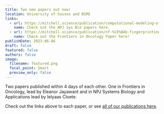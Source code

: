 ```yaml
---
title: Two new papers out now!
location: University of Sussex and BSMS
links:
  - url: https://mitchell.science/publication/computational-modeling-of-dlbcl-predicts-response-to-bh3-mimetics/
    name: Check out the NPJ Sys Bio papers here.
  - url: https://mitchell.science/publication/nf-%CE%BAb-fingerprinting-reveals-heterogeneous-nf-%CE%BAb-composition-in-diffuse-large-b-cell-lymphoma/
    name: Check out the Frontiers in Oncology Paper here!
publishDate: 2023-06-06
draft: false
featured: false
authors: false
image:
  filename: featured.png
  focal_point: Smart
  preview_only: false
---
```

Two papers published within 4 days of each other. One in Frontiers in Oncology, lead by Eleanor Jayawant and in NPJ Systems Biology and Applications lead by Ielyaas Cloete.

Check out the links above to each paper, or see [all of our publications here](https://mitchell.science/publication/).
